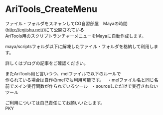 # AriTools_CreateMenu
ファイル・フォルダをスキャンしてCG自習部屋　Mayaの時間(http://cgjishu.net/)にて公開されている  
AriTools用のスクリプトランチャーメニューをMayaに自動作成します。  

maya/scriptsフォルダ以下に解凍したファイル・フォルダを格納して利用します。  

詳しくはブログの記事をご確認ください。  

またAriTools用と言いつつ、melファイルで以下のルールで  
作られている場合は自作のmelでも利用可能です。  
・melファイル名と同じ名前でメイン実行関数が作られているツール  
・sourceしただけで実行されないツール  

ご利用については自己責任にてお願いいたします。  
PKY
